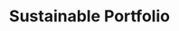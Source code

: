 ---
templateKey: resourcescard
image: /img/rectangle.png
title: Sustainable Portfolio
file: /resumes/michael-resume.pdf
---